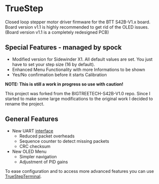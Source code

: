 # TrueStep
Closed loop stepper motor driver firmware for the BTT S42B-V1.x board.
Board version v1.1 is highly recommended to get rid of the OLED issues.
(Board version v1.1 is a completely redesigned PCB)
 
## Special Features - managed by spock
  - Modified version for Sidewinder X1. All default values are set. You just have to set your step size (16 by default).
  - Enhanced Menu Functionality with more Informations to be shown
  - Yes/No confirmation before it starts Calibration

**NOTE: This is still a work in progress so use with caution!**

This project was forked from the BIGTREETECH-S42B-V1.0 repo. Since I started to make some large modifications to the original work I decided to rename the project.

## General Features
- New UART [interface](SerialInterface.md) 
  - Reduced packet overheads
  - Sequence counter to detect missing packets
  - CRC checksum
- New OLED Menu
  - Simpler navigation
  - Adjustment of PID gains

To ease configuration and to access more advanced features you can use [TrueStepTerminal](utils/TrueStepTerminal).

